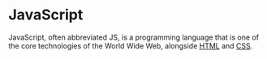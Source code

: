 # JavaScript

JavaScript, often abbreviated JS, is a programming language that is one of the core technologies of the World Wide Web, alongside [HTML](/wiki/HTML) and [CSS](wiki/CSS).